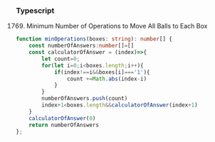 ### Typescript
1769. Minimum Number of Operations to Move All Balls to Each Box
```typescript
function minOperations(boxes: string): number[] {
    const numberOfAnswers:number[]=[]
    const calculatorOfAnswer = (index)=>{
        let count=0;
        for(let i=0;i<boxes.length;i++){
            if(index!==i&&boxes[i]==='1'){
                count +=Math.abs(index-i)
            }
        }
        numberOfAnswers.push(count)
        index+1<boxes.length&&calculatorOfAnswer(index+1)
    }
    calculatorOfAnswer(0)
    return numberOfAnswers
};
```